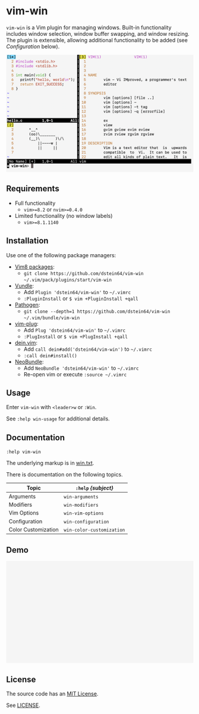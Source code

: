 # vim-win

`vim-win` is a Vim plugin for managing windows. Built-in functionality includes
window selection, window buffer swapping, and window resizing. The plugin is
extensible, allowing additional functionality to be added (see *Configuration*
below).

<img src="screenshot.png?raw=true" width="800"/>

## Requirements

* Full functionality
  - `vim>=8.2` or `nvim>=0.4.0`
* Limited functionality (no window labels)
  - `vim>=8.1.1140`

## Installation

Use one of the following package managers:

* [Vim8 packages][vim8pack]:
  - `git clone https://github.com/dstein64/vim-win ~/.vim/pack/plugins/start/vim-win`
* [Vundle][vundle]:
  - Add `Plugin 'dstein64/vim-win'` to `~/.vimrc`
  - `:PluginInstall` or `$ vim +PluginInstall +qall`
* [Pathogen][pathogen]:
  - `git clone --depth=1 https://github.com/dstein64/vim-win ~/.vim/bundle/vim-win`
* [vim-plug][vimplug]:
  - Add `Plug 'dstein64/vim-win'` to `~/.vimrc`
  - `:PlugInstall` or `$ vim +PlugInstall +qall`
* [dein.vim][dein]:
  - Add `call dein#add('dstein64/vim-win')` to `~/.vimrc`
  - `:call dein#install()`
* [NeoBundle][neobundle]:
  - Add `NeoBundle 'dstein64/vim-win'` to `~/.vimrc`
  - Re-open vim or execute `:source ~/.vimrc`

## Usage

Enter `vim-win` with `<leader>w` or `:Win`.

See `:help win-usage` for additional details.

## Documentation

```vim
:help vim-win
```

The underlying markup is in [win.txt](doc/win.txt).

There is documentation on the following topics.

| Topic               | `:help` *{subject}*       |
|---------------------|---------------------------|
| Arguments           | `win-arguments`           |
| Modifiers           | `win-modifiers`           |
| Vim Options         | `win-vim-options`         |
| Configuration       | `win-configuration`       |
| Color Customization | `win-color-customization` |

## Demo

<img src="screencast.gif?raw=true" width="800"/>

License
-------

The source code has an [MIT License](https://en.wikipedia.org/wiki/MIT_License).

See [LICENSE](LICENSE).

[dein]: https://github.com/Shougo/dein.vim
[neobundle]: https://github.com/Shougo/neobundle.vim
[pathogen]: https://github.com/tpope/vim-pathogen
[vim8pack]: http://vimhelp.appspot.com/repeat.txt.html#packages
[vimplug]: https://github.com/junegunn/vim-plug
[vundle]: https://github.com/gmarik/vundle
